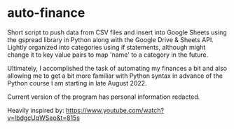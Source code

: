 # auto-finance
Short script to push data from CSV files and insert into Google Sheets using the gspread library in Python along with the Google Drive & Sheets API. Lightly organized into categories using if statements, although might change it to key value pairs to map 'name' to a category in the future. 

Ultimately, I accomplished the task of automating my finances a bit and also allowing me to get a bit more familiar with Python syntax in advance of the Python course I am starting in late August 2022. 

Current version of the program has personal information redacted.

Heavily inspired by: https://www.youtube.com/watch?v=IbdgcUqWSeo&t=815s




